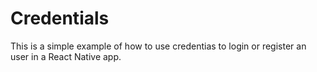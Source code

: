 # Credentials

This is a simple example of how to use credentias to login or register an user in a React Native app.